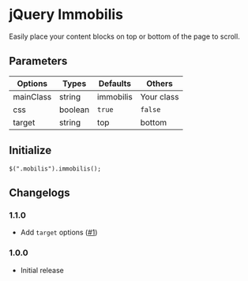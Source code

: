 # jQuery Immobilis

Easily place your content blocks on top or bottom of the page to scroll.

## Parameters

| Options       | Types   | Defaults  | Others     |
| ------------- | ------- | --------- | ---------- |
| mainClass     | string  | immobilis | Your class |
| css           | boolean | ``true``  | ``false``  |
| target        | string  | top       | bottom     |

## Initialize

    $(".mobilis").immobilis();

## Changelogs

### 1.1.0

* Add ``target`` options ([#1](https://github.com/agenceepsilon/jquery-immobilis/issues/1))

### 1.0.0

* Initial release